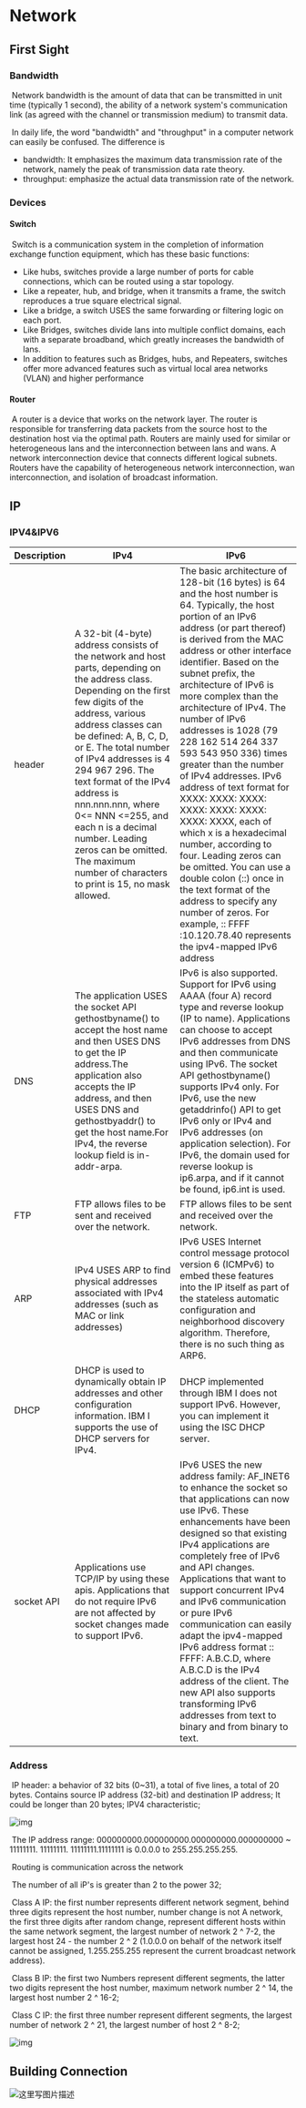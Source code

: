 # Network

## First Sight

### Bandwidth

​    Network bandwidth is the amount of data that can be transmitted in unit time (typically 1 second), the ability of a network system's communication link (as agreed with the channel or transmission medium) to transmit data.

​     In daily life, the word "bandwidth" and "throughput" in a computer network can easily be confused. The difference is 

+ bandwidth: It emphasizes the maximum data transmission rate of the network, namely the peak of transmission data rate theory.
+ throughput: emphasize the actual data transmission rate of the network.

### Devices

#### Switch

​    Switch is a communication system in the completion of information exchange function equipment, which has these basic functions:

+ Like hubs, switches provide a large number of ports for cable connections, which can be routed using a star topology.
+ Like a repeater, hub, and bridge, when it transmits a frame, the switch reproduces a true square electrical signal.
+ Like a bridge, a switch USES the same forwarding or filtering logic on each port. 
+ Like Bridges, switches divide lans into multiple conflict domains, each with a separate broadband, which greatly increases the bandwidth of lans. 
+ In addition to features such as Bridges, hubs, and Repeaters, switches offer more advanced features such as virtual local area networks (VLAN) and higher performance

#### Router

​    A router is a device that works on the network layer. The router is responsible for transferring data packets from the source host to the destination host via the optimal path. Routers are mainly used for similar or heterogeneous lans and the interconnection between lans and wans. A network interconnection device that connects different logical subnets. Routers have the capability of heterogeneous network interconnection, wan interconnection, and isolation of broadcast information.

## IP

### IPV4&IPV6

| Description | IPv4                                                         | IPv6                                                         |
| ----------- | ------------------------------------------------------------ | ------------------------------------------------------------ |
| header      | A 32-bit (4-byte) address consists of the network and host parts, depending on the address class. Depending on the first few digits of the address, various address classes can be defined: A, B, C, D, or E. The total number of IPv4 addresses is 4 294 967 296. The text format of the IPv4 address is nnn.nnn.nnn, where 0<= NNN <=255, and each n is a decimal number. Leading zeros can be omitted. The maximum number of characters to print is 15, no mask allowed. | The basic architecture of 128-bit (16 bytes) is 64 and the host number is 64. Typically, the host portion of an IPv6 address (or part thereof) is derived from the MAC address or other interface identifier. Based on the subnet prefix, the architecture of IPv6 is more complex than the architecture of IPv4. The number of IPv6 addresses is 1028 (79 228 162 514 264 337 593 543 950 336) times greater than the number of IPv4 addresses. IPv6 address of text format for XXXX: XXXX: XXXX: XXXX: XXXX: XXXX: XXXX: XXXX, each of which x is a hexadecimal number, according to four. Leading zeros can be omitted. You can use a double colon (::) once in the text format of the address to specify any number of zeros. For example, :: FFFF :10.120.78.40 represents the ipv4-mapped IPv6 address |
| DNS         | The application USES the socket API gethostbyname() to accept the host name and then USES DNS to get the IP address.The application also accepts the IP address, and then USES DNS and gethostbyaddr() to get the host name.For IPv4, the reverse lookup field is in-addr-arpa. | IPv6 is also supported. Support for IPv6 using AAAA (four A) record type and reverse lookup (IP to name). Applications can choose to accept IPv6 addresses from DNS and then communicate using IPv6. The socket API gethostbyname() supports IPv4 only. For IPv6, use the new getaddrinfo() API to get IPv6 only or IPv4 and IPv6 addresses (on application selection). For IPv6, the domain used for reverse lookup is ip6.arpa, and if it cannot be found, ip6.int is used. |
| FTP         | FTP allows files to be sent and received over the network.   | FTP allows files to be sent and received over the network.   |
| ARP         | IPv4 USES ARP to find physical addresses associated with IPv4 addresses (such as MAC or link addresses) | IPv6 USES Internet control message protocol version 6 (ICMPv6) to embed these features into the IP itself as part of the stateless automatic configuration and neighborhood discovery algorithm. Therefore, there is no such thing as ARP6. |
| DHCP        | DHCP is used to dynamically obtain IP addresses and other configuration information. IBM I supports the use of DHCP servers for IPv4. | DHCP implemented through IBM I does not support IPv6. However, you can implement it using the ISC DHCP server. |
| socket API  | Applications use TCP/IP by using these apis. Applications that do not require IPv6 are not affected by socket changes made to support IPv6. | IPv6 USES the new address family: AF_INET6 to enhance the socket so that applications can now use IPv6. These enhancements have been designed so that existing IPv4 applications are completely free of IPv6 and API changes. Applications that want to support concurrent IPv4 and IPv6 communication or pure IPv6 communication can easily adapt the ipv4-mapped IPv6 address format :: FFFF: A.B.C.D, where A.B.C.D is the IPv4 address of the client. The new API also supports transforming IPv6 addresses from text to binary and from binary to text. |

### Address

​    IP header: a behavior of 32 bits (0~31), a total of five lines, a total of 20 bytes. Contains source IP address (32-bit) and destination IP address; It could be longer than 20 bytes; IPV4 characteristic;

![img](https://img-blog.csdn.net/20170713161451457?watermark/2/text/aHR0cDovL2Jsb2cuY3Nkbi5uZXQvcXFfMzI4NjM2MzE=/font/5a6L5L2T/fontsize/400/fill/I0JBQkFCMA==/dissolve/70/gravity/Center)

​    The IP address range: 000000000.000000000.000000000.000000000 ~ 11111111. 11111111. 11111111.11111111 is 0.0.0.0 to 255.255.255.255.

​    Routing is communication across the network

​    The number of all iP's is greater than 2 to the power 32;

​    Class A IP: the first number represents different network segment, behind three digits represent the host number, number change is not A network, the first three digits after random change, represent different hosts within the same network segment, the largest number of network 2 ^ 7-2, the largest host 24 - the number 2 ^ 2 (1.0.0.0 on behalf of the network itself cannot be assigned, 1.255.255.255 represent the current broadcast network address).

​    Class B IP: the first two Numbers represent different segments, the latter two digits represent the host number, maximum network number 2 ^ 14, the largest host number 2 ^ 16-2;

​    Class C IP: the first three number represent different segments, the largest number of network 2 ^ 21, the largest number of host 2 ^ 8-2;

![img](https://img-blog.csdn.net/20170713161522608?watermark/2/text/aHR0cDovL2Jsb2cuY3Nkbi5uZXQvcXFfMzI4NjM2MzE=/font/5a6L5L2T/fontsize/400/fill/I0JBQkFCMA==/dissolve/70/gravity/Center)

## Building Connection

![这里写图片描述](https://img-blog.csdn.net/2018031615485873?watermark/2/text/Ly9ibG9nLmNzZG4ubmV0L2FhYV9hX2JfYw==/font/5a6L5L2T/fontsize/400/fill/I0JBQkFCMA==/dissolve/70)
